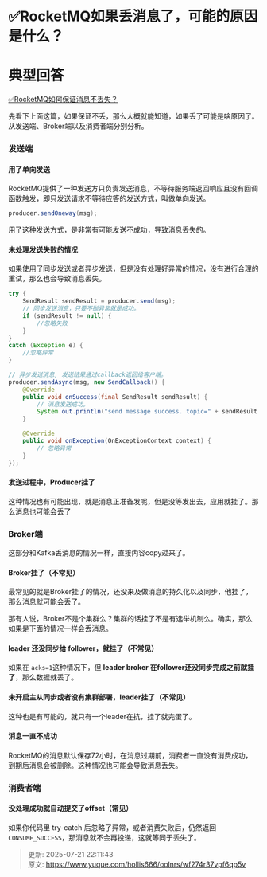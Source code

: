 # ✅RocketMQ如果丢消息了，可能的原因是什么？

# 典型回答


[✅RocketMQ如何保证消息不丢失？](https://www.yuque.com/hollis666/oolnrs/txw2gxr6utxggu60)



先看下上面这篇，如果保证不丢，那么大概就能知道，如果丢了可能是啥原因了。从发送端、Broker端以及消费者端分别分析。



### 发送端


#### 用了单向发送
<font style="color:rgb(24, 24, 24);"></font>

<font style="color:rgb(24, 24, 24);">RocketMQ提供了一种发送方只负责发送消息，不等待服务端返回响应且没有回调函数触发，即只发送请求不等待应答的发送方式，叫做单向发送。</font>

<font style="color:rgb(24, 24, 24);"></font>

```java
producer.sendOneway(msg);
```

<font style="color:rgb(24, 24, 24);"></font>

<font style="color:rgb(24, 24, 24);">用了这种发送方式，是非常有可能发送不成功，导致消息丢失的。</font>

<font style="color:rgb(24, 24, 24);"></font>

#### 未处理发送失败的情况


如果使用了同步发送或者异步发送，但是没有处理好异常的情况，没有进行合理的重试，那么也会导致消息丢失。



```java
try {
    SendResult sendResult = producer.send(msg);
    // 同步发送消息，只要不抛异常就是成功。
    if (sendResult != null) {
        //忽略失败
    }
}
catch (Exception e) {
    //忽略异常
}
```



```java
// 异步发送消息, 发送结果通过callback返回给客户端。
producer.sendAsync(msg, new SendCallback() {
    @Override
    public void onSuccess(final SendResult sendResult) {
        // 消息发送成功。
        System.out.println("send message success. topic=" + sendResult.getTopic() + ", msgId=" + sendResult.getMessageId());
    }

    @Override
    public void onException(OnExceptionContext context) {
        // 忽略异常
    }
});
```



#### 发送过程中，Producer挂了


这种情况也有可能出现，就是消息正准备发呢，但是没等发出去，应用就挂了。那么消息也可能会丢了



### Broker端


这部分和Kafka丢消息的情况一样，直接内容copy过来了。

#### Broker挂了（不常见）


最常见的就是Broker挂了的情况，还没来及做消息的持久化以及同步，他挂了，那么消息就可能会丢了。



那有人说，Broker不是个集群么？集群的话挂了不是有选举机制么。确实，那么如果是下面的情况一样会丢消息。



#### leader 还没同步给 follower，就挂了（不常见）


 如果在 `acks=1`这种情况下，但 **leader broker 在follower还没同步完成之前就挂了**，那么数据就丢了。  



#### 未开启主从同步或者没有集群部署，leader挂了（不常见）


这种也是有可能的，就只有一个leader在抗，挂了就完蛋了。



#### 消息一直不成功


RocketMQ的消息默认保存72小时，在消息过期前，消费者一直没有消费成功，到期后消息会被删除。这种情况也可能会导致消息丢失。



### 消费者端


#### 没处理成功就自动提交了offset（常见）


 如果你代码里 try-catch 后忽略了异常，或者消费失败后，仍然返回 `CONSUME_SUCCESS`，那消息就不会再投递，这就等同于丢失了。



> 更新: 2025-07-21 22:11:43  
> 原文: <https://www.yuque.com/hollis666/oolnrs/wf274r37vpf6qp5v>